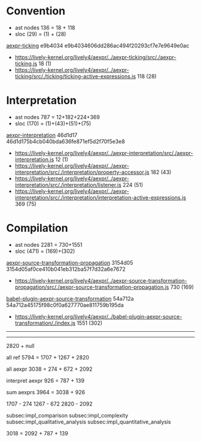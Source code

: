 # Convention
- ast nodes 136 = 18 + 118
- sloc (29) = (1) + (28)

[aexpr-ticking](https://github.com/active-expressions/aexpr-ticking.git)
e9b4034
e9b4034606dd286ac494f20293cf7e7e9649e0ac

- https://lively-kernel.org/lively4/aexpr/../aexpr-ticking/src/./aexpr-ticking.js	18 (1)
- https://lively-kernel.org/lively4/aexpr/../aexpr-ticking/src/./ticking/ticking-active-expressions.js	118 (28)

# Interpretation
- ast nodes 787 = 12+182+224+369
- sloc (170) = (1)+(43)+(51)+(75)

[aexpr-interpretation](https://github.com/active-expressions/aexpr-interpretation.git)
46d1d17
46d1d175b4cb040bda636fe871ef5d2f70f5e3e8

- https://lively-kernel.org/lively4/aexpr/../aexpr-interpretation/src/./aexpr-interpretation.js	12 (1)
- https://lively-kernel.org/lively4/aexpr/../aexpr-interpretation/src/./interpretation/property-accessor.js	182 (43)
- https://lively-kernel.org/lively4/aexpr/../aexpr-interpretation/src/./interpretation/listener.js	224 (51)
- https://lively-kernel.org/lively4/aexpr/../aexpr-interpretation/src/./interpretation/interpretation-active-expressions.js	369 (75)

# Compilation
- ast nodes 2281 = 730+1551
- sloc  (471) = (169)+(302)

[aexpr-source-transformation-propagation](https://github.com/active-expressions/aexpr-source-transformation-propagation.git)
3154d05
3154d05af0ce410b041eb312ba57f7d32a6e7672

- https://lively-kernel.org/lively4/aexpr/../aexpr-source-transformation-propagation/src/./aexpr-source-transformation-propagation.js	730 (169)

[babel-plugin-aexpr-source-transformation](https://github.com/active-expressions/babel-plugin-aexpr-source-transformation.git)
54a712a
54a712a45175f98c0f0a627770ae811759b195da

- https://lively-kernel.org/lively4/aexpr/../babel-plugin-aexpr-source-transformation/./index.js	1551 (302)

---

---

2820 + null

all ref
 5794 = 1707 + 1267 + 2820

all aexpr
 3038 = 274 + 672 + 2092

interpret aexpr
 926 = 787 + 139

sum aexprs
 3964 = 3038 + 926

1707 - 274
1267 - 672
2820 - 2092

subsec:impl_comparison
  subsec:impl_complexity
  subsec:impl_qualitative_analysis
  subsec:impl_quantitative_analysis
  
  
3018 = 2092 + 787 + 139
